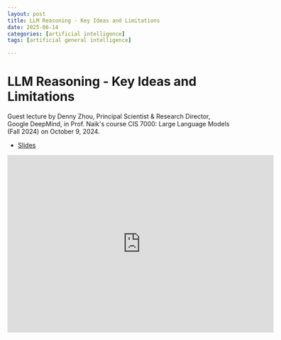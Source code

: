 ```yaml
---
layout: post
title: LLM Reasoning - Key Ideas and Limitations 
date: 2025-06-14
categories: [artificial intelligence]
tags: [artificial general intelligence]

---
```


# LLM Reasoning - Key Ideas and Limitations



Guest lecture by Denny Zhou, Principal Scientist & Research Director, Google DeepMind, in Prof. Naik's course CIS 7000: Large Language Models (Fall 2024) on October 9, 2024.

* [Slides](https://llm-class.github.io/slides/Denny_Zhou.pdf)


<iframe width="600" height="400" src="https://www.youtube.com/embed/-SZAciVbswk?si=R9BKYZfwmzladN2k" title="YouTube video player" frameborder="0" allow="accelerometer; autoplay; clipboard-write; encrypted-media; gyroscope; picture-in-picture; web-share" referrerpolicy="strict-origin-when-cross-origin" allowfullscreen></iframe>